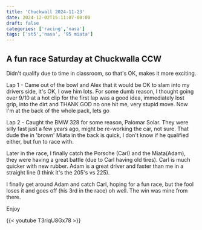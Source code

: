 ```yaml
---
title: 'Chuckwall 2024-11-23'
date: 2024-12-02T15:11:07-08:00
draft: false
categories: ['racing','nasa']
tags: ['st5','nasa', '95 miata']
---
```


## A fun race Saturday at Chuckwalla CCW

Didn't qualify due to time in classroom, so that's OK, makes it more exciting.  

Lap 1 - Came out of the bowl and Alex that it would be OK to slam into my drivers side, it's OK, I owe him lots.  For some dumb reason, I thought going over 9/10 at a hot clip for the first lap was a good idea, immediately lost grip, into the dirt and THANK GOD  no one hit me, very stupid move.  Now I'm at the back of the whole pack, lets go

Lap 2 - Caught the BMW 328 for some reason, Palomar Solar.  They were silly fast just a few years ago, might be re-working the car, not sure.  That dude the in 'brown' Miata in the back is quick, I don't know if he qualified either, but fun to race with.  

Later in the race, I finally catch the Porsche (Carl) and the Miata(Adam), they were having a great battle (due to Carl having old tires).  Carl is much quicker with new rubber.  Adam is a great driver and faster than me in a straight line (I think it's the 205's vs 225).  

I finally get around Adam and catch Carl, hoping for a fun race, but the fool loses it and goes off (his 3rd in the race) oh well.  The win was mine from there.

Enjoy

{{< youtube T3riqU8Gx78 >}}

